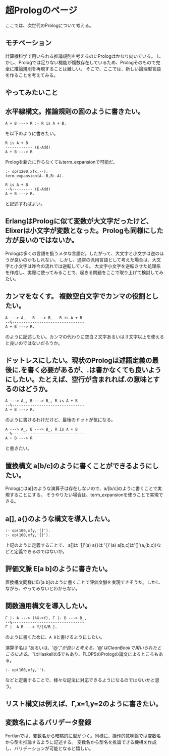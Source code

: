 # 超Prologのページ

ここでは、次世代のPrologについて考える。

## モチベーション

計算機科学で用いられる推論規則を考えるのにPrologはかなり向いている。
しかし、Prologでは足りない機能が複数存在しているため、Prologそのもので完全に推論規則を再現することは難しい。
そこで、ここでは、新しい論理型言語を作ることを考えてみる。

## やってみたいこと

## 水平線構文。推論規則の図のように書きたい。

    A + B ---> R :- R is A + B.

を以下のように書きたい。

    R is A + B
    ------------ (E-Add)
    A + B ---> R

Prologを新たに作らなくてもterm_expansionで可能だ。

    :- op(1200,xfx,--).
    term_expansion(A--B,B:-A).

    R is A + B
    --%--------- (E-Add)
    A + B ---> R.

と記述すればよい。

## ErlangはPrologに似て変数が大文字だったけど、Elixerは小文字が変数となった。Prologも同様にした方が良いのではないか。

Prologは多くの言語を扱うメタな言語だ。したがって、大文字と小文字は逆のほうが良いのかもしれない。
しかし、通常の汎用言語として考えた場合は、大文字と小文字は昨今の流れでは逆転している。
大文字小文字を逆転させた処理系を作成し、実際に使ってみることで、起きる問題をここで取り上げて検討してみたい。

## カンマをなくす。 複数空白文字でカンマの役割としたい。

    A ---> A_   B ---> B_   R is A + B
    --%--------------------------------
    A + B ---> R.

のように記述したい。カンマの代わりに空白２文字あるいは３文字以上を使えると良いのではないだろうか。


## ドットレスにしたい。現状のPrologは述語定義の最後に.を書く必要があるが、.は書かなくても良いようにしたい。たとえば、空行が含まれれば.の意味とするのはどうか。

    A ---> A_, B ---> B_, R is A + B
    --%--------------------------------
    A + B ---> R.

のように書けるわけだけど、最後のドットが気になる。

    A ---> A_, B ---> B_, R is A + B
    --%--------------------------------
    A + B ---> R

と書きたい。


## 置換構文 a[b/c]のように書くことができるようにしたい。

Prologにはa[]のような演算子は存在しないので、a/[b/c]のように書くことで実現することにする。
そうやりたい場合は、term_expansionを使うことで実現できる。

## a[], a{}のような構文を導入したい。

    :- op(100,xfy,'[]').
    :- op(100,xfy,'{}').

上記のように定義することで、 a[]は '[]'(a) a{}は '{}'(a) a[b,c]は'[]'(a,(b,c))などと定義できるのではないか。

## 評価文脈 E[a b]のように書きたい。

置換構文同様にE/[a b]のように書くことで評価文脈を実現できそうだ。しかしながら、やってみないとわからない。

## 関数適用構文を導入したい。

    Γ |- A ---> (λX->Y), Γ |- B ---> B_,
    --%--------------------------------
    Γ |- A B ---> Y/[X/B_].

のように書くために、`A B`と書けるようにしたい。

演算子名は''あるいは、'@','$'が良いと考える。'@'はClean Bookで用いられたところによる。'$'はHaskellの$でもあり、FLOPSのPrologの論文によるところもある。

    :- op(100,xfy,'').

などと定義することで、様々な記法に対応できるようになるのではないかと思う。


## リスト構文は例えば、Γ,x=1,y=2のように書きたい。

## 変数名によるバリデータ登録

Fortlanでは、変数名から暗黙的に型がつく。同様に、操作的意味論では変数名から型を推論するように記述する。
変数名から型名を推論できる機構を作成し、バリデーションが可能となると嬉しい。
